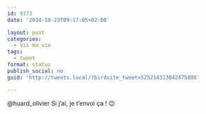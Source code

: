 ```yaml
---
id: 9373
date: '2014-10-23T09:17:05+02:00'

layout: post
categories:
  - Vis ma vie
tags:
  - tweet
format: status
publish_social: no
guid: 'http://tweets.local/?birdsite_tweet=525214313842475008'

---
```


@huard\_olivier Si j’ai, je t’envoi ça ! 😉